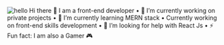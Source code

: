![hello](https://user-images.githubusercontent.com/83937549/188068261-902ace7c-7d6d-44f4-9e7d-bd41d400ee45.gif)
                                                                              Hi there 👋
                                                                      I am a front-end developer
•	🔭 I’m currently working on private projects
•	🌱 I’m currently learning MERN stack
•	Currently working on front-end skills development
•	🤔 I’m looking for help with React Js
•	⚡ Fun fact: I am also a Gamer 🎮
